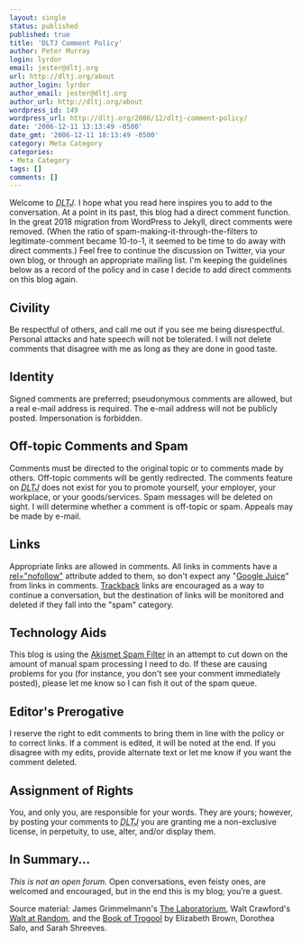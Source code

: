 ```yaml
---
layout: single
status: published
published: true
title: 'DLTJ Comment Policy'
author: Peter Murray
login: lyrdor
email: jester@dltj.org
url: http://dltj.org/about
author_login: lyrdor
author_email: jester@dltj.org
author_url: http://dltj.org/about
wordpress_id: 149
wordpress_url: http://dltj.org/2006/12/dltj-comment-policy/
date: '2006-12-11 13:13:49 -0500'
date_gmt: '2006-12-11 18:13:49 -0500'
category: Meta Category
categories:
- Meta Category
tags: []
comments: []
---
```

Welcome to _<acronym title="Disruptive Library Technology Jester">DLTJ</acronym>_.
I hope what you read here inspires you to add to the conversation.
At a point in its past, this blog had a direct comment function.
In the great 2018 migration from WordPress to Jekyll, direct comments were removed.
(When the ratio of spam-making-it-through-the-filters to legitimate-comment became 10-to-1, it seemed to be time to do away with direct comments.)
Feel free to continue the discussion on Twitter, via your own blog, or through an appropriate mailing list.
I'm keeping the guidelines below as a record of the policy and in case I decide to add direct comments on this blog again.

## Civility
Be respectful of others, and call me out if you see me being disrespectful.
Personal attacks and hate speech will not be tolerated.
I will not delete comments that disagree with me as long as they are done in good taste.

## Identity
Signed comments are preferred; pseudonymous comments are allowed, but a real e-mail address is required.
The e-mail address will not be publicly posted.
Impersonation is forbidden.

## Off-topic Comments and Spam
Comments must be directed to the original topic or to comments made by others.
Off-topic comments will be gently redirected.
The comments feature on _<acronym title="Disruptive Library Technology Jester">DLTJ</acronym>_ does not exist for you to promote yourself, your employer, your workplace, or your goods/services.
Spam messages will be deleted on sight.
I will determine whether a comment is off-topic or spam.
Appeals may be made by e-mail.

## Links
Appropriate links are allowed in comments.  All links in comments have a [rel="nofollow"](http://en.wikipedia.org/wiki/Nofollow "nofollow | Wikipedia") attribute added to them, so don't expect any "[Google Juice](http://www.c2.com/cgi/wiki?GoogleJuice)" from links in comments.
[Trackback](http://en.wikipedia.org/wiki/Trackback "Trackback - Wikipedia") links are encouraged as a way to continue a conversation, but the destination of links will be monitored and deleted if they fall into the "spam" category.

## Technology Aids
This blog is using the [Akismet Spam Filter](http://akismet.com/) in an attempt to cut down on the amount of manual spam processing I need to do.
If these are causing problems for you (for instance, you don't see your comment immediately posted), please let me know so I can fish it out of the spam queue.

## Editor's Prerogative
I reserve the right to edit comments to bring them in line with the policy or to correct links.
If a comment is edited, it will be noted at the end.
If you disagree with my edits, provide alternate text or let me know if you want the comment deleted.

## Assignment of Rights
You, and only you, are responsible for your words. They are yours; however, by posting your comments to _<acronym title="Disruptive Library Technology Jester">DLTJ</acronym>_ you are granting me a non-exclusive license, in perpetuity, to use, alter, and/or display them.

## In Summary...
*This is not an open forum.* Open conversations, even feisty ones, are welcomed and encouraged, but in the end this is my blog; you&rsquo;re a guest.

Source material: James Grimmelmann's [The Laboratorium](http://laboratorium.net/pages/comment-policy.html "The Laboratorium: Comment Policy"), Walt Crawford's [Walt at Random](http://walt.lishost.org/comment-policy/), and the [Book of Trogool](http://scientopia.org/blogs/bookoftrogool/about/ "About Book of Trogool") by Elizabeth Brown, Dorothea Salo, and Sarah Shreeves.
